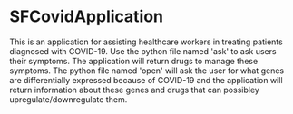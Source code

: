 # SFCovidApplication

This is an application for assisting healthcare workers in treating patients diagnosed with COVID-19. Use the python file named 'ask' to ask users their symptoms. The application will return drugs to manage these symptoms. The python file named 'open' will ask the user for what genes are differentially expressed because of COVID-19 and the application will return information about these genes and drugs that can possibley upregulate/downregulate them. 
